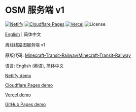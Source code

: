 # OSM 服务端 v1

[![Netlify](http://img.shields.io/netlify/0add044d-e962-42a2-8f2f-1fd918d57bc4?style=flat-square&logo=netlify&logoColor=white&label=Netlify)](//mtr-osm-v1.netlify.app)
[![Cloudflare Pages](https://badge.gteh.top/?url=http%3A%2F%2Fmtr-osm-v1.pages.dev&style=flat-square&logo=cloudflare&name=Cloudflare+Pages&logoColor=white)](//mtr-osm-v1.pages.dev)
[![Vercel](https://badge.gteh.top/vercel/mtr-osm-v1?style=flat-square&name=Vercel)](//mtr-osm-v1.vercel.app)
![License](https://img.shields.io/badge/License-MIT-blue?style=flat-square)

[English](//github.com/MTR-Offline-System-Map/server-v1/blob/main/README.md) | 简体中文

离线线路图服务端 v1

原版代码: [Minecraft-Transit-Railway/Minecraft-Transit-Railway](//github.com/Minecraft-Transit-Railway/Minecraft-Transit-Railway/tree/2525e23/resources/common/normal/assets/mtr/website)

语言: English (英语), 简体中文

[Netlify demo](//mtr-osm-v1.netlify.app/zh-Hans)

[Cloudflare Pages demo](//mtr-osm-v1.pages.dev/zh-Hans)

[Vercel demo](//mtr-osm-v1.vercel.app/zh-Hans)

[GitHub Pages demo](//offline-system-map.github.io/server-v1/)